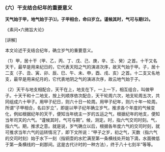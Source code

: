 ### (六）干支结合纪年的重要意义

**天气始于甲，地气始于子⑴，子甲相合，命曰岁立。谨候其时，气可与期(2)。**

《素问•六微旨大论》

[讲解]

本文论述干支结合纪年，确立岁气的重要意义。

（1）甲，居十干（甲、乙，丙、丁、戊、己、庚，辛、壬、癸）之首。十干又名天干，最早是用来纪日的，它代表天阳之气的演进次序，故天气始于甲。子，居十二支（子、丑、寅、卯、辰、巳、午、未、申，酉、戌、亥）之首。十二支又名地支，最早是用来纪月的，它代表地阴之气的演进次序，故云地气始于子。

（2）天干与地支相配合，天干在上，地支在下，一上一下，相互组合，叫做甲子。十天干和十二地支，按上列顺序依次配合，天干轮周六次，地支轮周五次，共同组成六十甲子。用甲子纪日，则六十日一轮周。用甲子纪年，则六十年一轮周。所谓“子甲相合，名曰岁立”，即是以甲子纪年确立岁气，推求各个年度的气候变化，例如根据纪年的天干，便知当年统主一岁的五运之气，根据纪年的地支，便知当年司天的六气。“谨候其时，气可与期”。候，测定。时，指六气交司时刻。气，指六气。期，推求之意。就是说，岁气确立以后，根据各年度六气的交司时刻，就可推求当年六气的运转情况了，即下文所说：“甲子之岁，初之气，天数（指六气的交司时刻）始于水下一刻（指铜壶的水贮满至第一条横线处开始下滴，水面微低于第一条横线的一刹那间。这是古代计时的一种方法），终于八十七刻半”等等。
